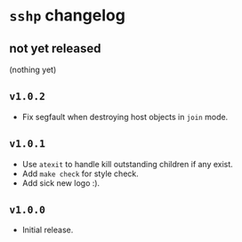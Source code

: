 # `sshp` changelog

## not yet released

(nothing yet)

## `v1.0.2`

- Fix segfault when destroying host objects in `join` mode.

## `v1.0.1`

- Use `atexit` to handle kill outstanding children if any exist.
- Add `make check` for style check.
- Add sick new logo :).

## `v1.0.0`

- Initial release.

